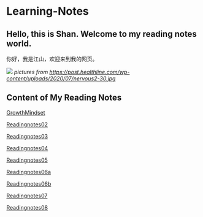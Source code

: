 # Learning-Notes

## Hello, this is Shan. Welcome to my reading notes world.

你好，我是江山，欢迎来到我的网页。


![](https://post.healthline.com/wp-content/uploads/2020/07/nervous2-30.jpg)
*pictures from https://post.healthline.com/wp-content/uploads/2020/07/nervous2-30.jpg*

## Content of My Reading Notes


[GrowthMindset](readingnotesMindset.md)

[Readingnotes02](readingnotes02.md)

[Readingnotes03](readingnotes03.md)

[Readingnotes04](readingnotes04.md)

[Readingnotes05](readingnotes05.md)

[Readingnotes06a](readingnotes06a.md)

[Readingnotes06b](readingnotes06b.md)

[Readingnotes07](readingnotes07.md)

[Readingnotes08](readingnotes08.md)